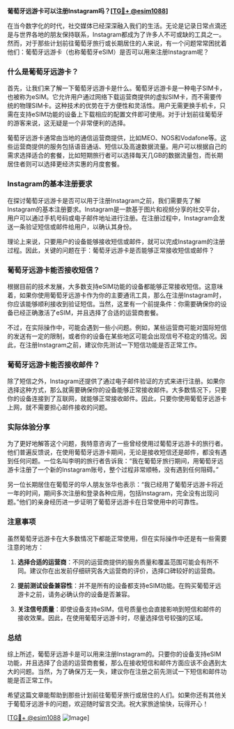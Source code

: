 **葡萄牙远游卡可以注册Instagram吗？[[TG💪+ @esim1088](https://t.me/s/esim1088)]**

在当今数字化的时代，社交媒体已经深深融入我们的生活。无论是记录日常点滴还是与世界各地的朋友保持联系，Instagram都成为了许多人不可或缺的工具之一。然而，对于那些计划前往葡萄牙旅行或长期居住的人来说，有一个问题常常困扰着他们：葡萄牙远游卡（也称葡萄牙eSIM）是否可以用来注册Instagram呢？

### 什么是葡萄牙远游卡？

首先，让我们来了解一下葡萄牙远游卡是什么。葡萄牙远游卡是一种电子SIM卡，也被称为eSIM。它允许用户通过网络下载运营商提供的虚拟SIM卡，而不需要传统的物理SIM卡。这种技术的优势在于方便性和灵活性。用户无需更换手机卡，只需在支持eSIM功能的设备上下载相应的配置文件即可使用。对于计划前往葡萄牙的游客来说，这无疑是一个非常便利的选择。

葡萄牙远游卡通常由当地的通信运营商提供，比如MEO、NOS和Vodafone等。这些运营商提供的服务包括语音通话、短信以及高速数据流量。用户可以根据自己的需求选择适合的套餐，比如短期旅行者可以选择每天几GB的数据流量包，而长期居住者则可以选择更经济实惠的月度套餐。

### Instagram的基本注册要求

在探讨葡萄牙远游卡是否可以用于注册Instagram之前，我们需要先了解Instagram的基本注册要求。Instagram是一款基于图片和视频分享的社交平台，用户可以通过手机号码或电子邮件地址进行注册。在注册过程中，Instagram会发送一条验证短信或邮件给用户，以确认其身份。

理论上来说，只要用户的设备能够接收短信或邮件，就可以完成Instagram的注册过程。因此，关键的问题在于：葡萄牙远游卡是否能够正常接收短信或邮件？

### 葡萄牙远游卡能否接收短信？

根据目前的技术发展，大多数支持eSIM功能的设备都能够正常接收短信。这意味着，如果你使用葡萄牙远游卡作为你的主要通讯工具，那么在注册Instagram时，你应该能够顺利接收到验证短信。当然，这里有一个前提条件：你需要确保你的设备已经正确激活了eSIM，并且选择了合适的运营商套餐。

不过，在实际操作中，可能会遇到一些小问题。例如，某些运营商可能对国际短信的发送有一定的限制，或者你的设备在某些地区可能会出现信号不稳定的情况。因此，在注册Instagram之前，建议你先测试一下短信功能是否正常工作。

### 葡萄牙远游卡能否接收邮件？

除了短信之外，Instagram还提供了通过电子邮件验证的方式来进行注册。如果你选择这种方式，那么就需要确保你的设备能够正常接收邮件。大多数情况下，只要你的设备连接到了互联网，就能够正常接收邮件。因此，只要你使用葡萄牙远游卡上网，就不需要担心邮件接收的问题。

### 实际体验分享

为了更好地解答这个问题，我特意咨询了一些曾经使用过葡萄牙远游卡的旅行者。他们普遍反馈说，在使用葡萄牙远游卡期间，无论是接收短信还是邮件，都没有遇到任何问题。一位名叫李明的旅行者告诉我：“我在葡萄牙旅行期间，用葡萄牙远游卡注册了一个新的Instagram账号，整个过程非常顺畅，没有遇到任何阻碍。”

另一位长期居住在葡萄牙的华人朋友张华也表示：“我已经用了葡萄牙远游卡将近一年的时间，期间多次注册和登录各种应用，包括Instagram，完全没有出现问题。”他们的亲身经历进一步证明了葡萄牙远游卡在日常使用中的可靠性。

### 注意事项

虽然葡萄牙远游卡在大多数情况下都能正常使用，但在实际操作中还是有一些需要注意的地方：

1. **选择合适的运营商**：不同的运营商提供的服务质量和覆盖范围可能会有所不同。建议你在出发前仔细研究各大运营商的评价，选择口碑较好的运营商。
   
2. **提前测试设备兼容性**：并不是所有的设备都支持eSIM功能。在购买葡萄牙远游卡之前，请务必确认你的设备是否兼容。

3. **关注信号质量**：即使设备支持eSIM，信号质量也会直接影响到短信和邮件的接收效果。因此，在使用葡萄牙远游卡时，尽量选择信号较强的区域。

### 总结

综上所述，葡萄牙远游卡是可以用来注册Instagram的。只要你的设备支持eSIM功能，并且选择了合适的运营商套餐，那么在接收短信和邮件方面应该不会遇到太大的问题。当然，为了确保万无一失，建议你在注册之前先测试一下短信和邮件功能是否正常工作。

希望这篇文章能帮助到那些计划前往葡萄牙旅行或居住的人们。如果你还有其他关于葡萄牙远游卡的问题，欢迎随时留言交流。祝大家旅途愉快，玩得开心！

[[TG💪+ @esim1088](https://t.me/s/esim1088) ![Image](https://i.postimg.cc/4NQfJmqS/Snipaste-2025-05-13-00-14-12.png)]